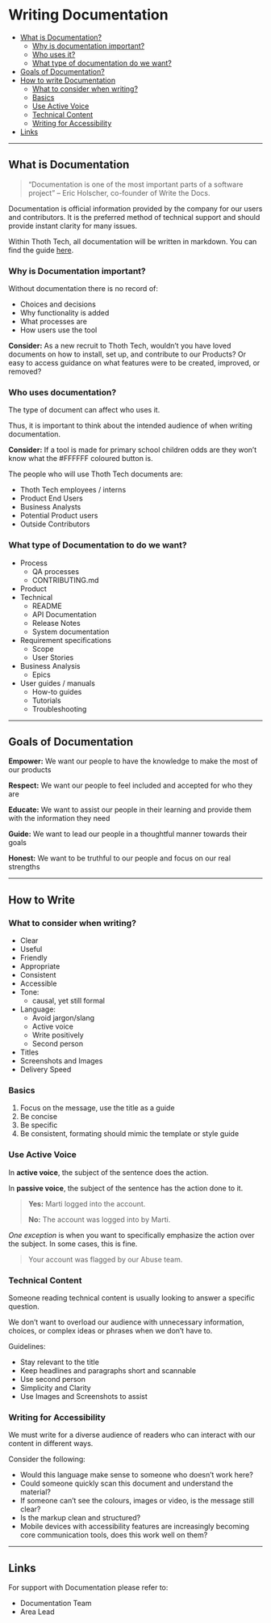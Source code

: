 # Writing Documentation

- [What is Documentation?](#what-is-documentation)
  - [Why is documentation important?](#why-is-documentation-important)
  - [Who uses it?](#who-uses-documentation)
  - [What type of documentation do we want?](#what-type-of-documentation-to-do-we-want)
- [Goals of Documentation?](#goals-of-documentation)
- [How to write Documentation](#how-to-write)
  - [What to consider when writing?](#what-to-consider-when-writing)
  - [Basics](#basics)
  - [Use Active Voice](#use-active-voice)
  - [Technical Content](#technical-content)
  - [Writing for Accessibility](#writing-for-accessibility)
- [Links](#links)

---

## What is Documentation

> “Documentation is one of the most important parts of a software project” – Eric Holscher, co-founder of Write the Docs.

Documentation is official information provided by the company for our users and contributors. It is the preferred method of technical support and should provide instant clarity for many issues.

Within Thoth Tech, all documentation will be written in markdown. You can find the guide [here](markdown-guide.md).

### Why is Documentation important?

Without documentation there is no record of:

- Choices and decisions
- Why functionality is added
- What processes are
- How users use the tool

**Consider:**
As a new recruit to Thoth Tech, wouldn’t you have loved documents on how to install, set up, and contribute to our Products? Or easy to access guidance on what features were to be created, improved, or removed?

### Who uses documentation?

The type of document can affect who uses it.

Thus, it is important to think about the intended audience of when writing documentation.

**Consider:** If a tool is made for primary school children odds are they won’t know what the #FFFFFF coloured button is.

The people who will use Thoth Tech documents are:

- Thoth Tech employees / interns
- Product End Users
- Business Analysts
- Potential Product users
- Outside Contributors

### What type of Documentation to do we want?

- Process
  - QA processes
  - CONTRIBUTING.md
- Product
- Technical
  - README
  - API Documentation
  - Release Notes
  - System documentation
- Requirement specifications
  - Scope
  - User Stories
- Business Analysis
  - Epics
- User guides / manuals
  - How-to guides
  - Tutorials
  - Troubleshooting

---

## Goals of Documentation

**Empower:**
We want our people to have the knowledge to make the most of our products

**Respect:**
We want our people to feel included and accepted for who they are

**Educate:**
We want to assist our people in their learning and provide them with the information they need

**Guide:**
We want to lead our people in a thoughtful manner towards their goals

**Honest:**
We want to be truthful to our people and focus on our real strengths

---

## How to Write

### What to consider when writing?

- Clear
- Useful
- Friendly
- Appropriate
- Consistent
- Accessible
- Tone:
  - causal, yet still formal
- Language:
  - Avoid jargon/slang
  - Active voice
  - Write positively
  - Second person
- Titles
- Screenshots and Images
- Delivery Speed

### Basics

1. Focus on the message, use the title as a guide
1. Be concise
1. Be specific
1. Be consistent, formating should mimic the template or style guide

### Use Active Voice

In **active voice**, the subject of the sentence does the action.

In **passive voice**, the subject of the sentence has the action done to it.

> **Yes:** Marti logged into the account.<div> **No:** The account was logged into by Marti.

_One exception_ is when you want to specifically emphasize the action over the subject. In some cases, this is fine.

> Your account was flagged by our Abuse team.

### Technical Content

Someone reading technical content is usually looking to answer a specific question.

We don’t want to overload our audience with unnecessary information, choices, or complex ideas or phrases when we don’t have to.

Guidelines:

- Stay relevant to the title
- Keep headlines and paragraphs short and scannable
- Use second person
- Simplicity and Clarity
- Use Images and Screenshots to assist

### Writing for Accessibility

We must write for a diverse audience of readers who can interact with our content in different ways.

Consider the following:

- Would this language make sense to someone who doesn’t work here?
- Could someone quickly scan this document and understand the material?
- If someone can’t see the colours, images or video, is the message still clear?
- Is the markup clean and structured?
- Mobile devices with accessibility features are increasingly becoming core communication tools, does this work well on them?

---

## Links

For support with Documentation please refer to:

- Documentation Team
- Area Lead
